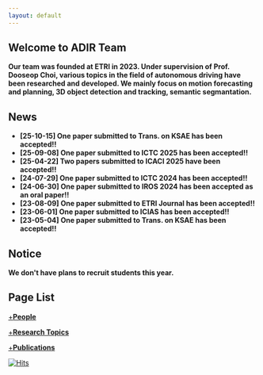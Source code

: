 ```yaml
---
layout: default
---
```


## Welcome to ADIR Team

**Our team was founded at ETRI in 2023. Under supervision of Prof. Dooseop Choi, various topics in the field of autonomous driving have been researched and developed. We mainly focus on motion forecasting and planning, 3D object detection and tracking, semantic segmantation.**


## News

+ **[25-10-15] One paper submitted to Trans. on KSAE has been accepted!!**
+ **[25-09-08] One paper submitted to ICTC 2025 has been accepted!!**
+ **[25-04-22] Two papers submitted to ICACI 2025 have been accepted!!**
+ **[24-07-29] One paper submitted to ICTC 2024 has been accepted!!**
+ **[24-06-30] One paper submitted to IROS 2024 has been accepted as an oral paper!!**
+ **[23-08-09] One paper submitted to ETRI Journal has been accepted!!**
+ **[23-06-01] One paper submitted to ICIAS has been accepted!!**
+ **[23-05-04] One paper submitted to Trans. on KSAE has been accepted!!**


## Notice

**We don't have plans to recruit students this year.**


## Page List
[+**People**](./people.md)

[+**Research Topics**](./researches.md)

[+**Publications**](./publications.md)

[![Hits](https://hits.seeyoufarm.com/api/count/incr/badge.svg?url=https%3A%2F%2Fadir-etri.github.io&count_bg=%2379C83D&title_bg=%23555555&icon=&icon_color=%23E7E7E7&title=hits&edge_flat=false)](https://hits.seeyoufarm.com)
